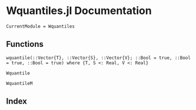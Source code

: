 # Wquantiles.jl Documentation

```@meta
CurrentModule = Wquantiles
```

## Functions

```@docs
wquantile(::Vector{T}, ::Vector{S}, ::Vector{V}; ::Bool = true, ::Bool = true, ::Bool = true) where {T, S <: Real, V <: Real}
```


```@docs
Wquantile
```

```@docs
WquantileM
```


## Index

```@index
```

